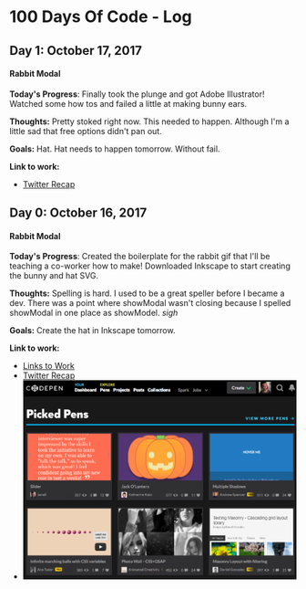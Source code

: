 # 100 Days Of Code - Log

## Day 1: October 17, 2017
#### Rabbit Modal 

**Today's Progress**: 
Finally took the plunge and got Adobe Illustrator! Watched some how tos and failed a little at making bunny ears. 

**Thoughts:** 
Pretty stoked right now. This needed to happen. Although I'm a little sad that free options didn't pan out. 

**Goals:**
Hat. Hat needs to happen tomorrow. Without fail. 

**Link to work:**
- [Twitter Recap](https://twitter.com/nellarro/status/920505367037140993)


## Day 0: October 16, 2017
#### Rabbit Modal 

**Today's Progress**: 
Created the boilerplate for the rabbit gif that I'll be teaching a co-worker how to make! Downloaded Inkscape to start creating the bunny and hat SVG.

**Thoughts:** 
Spelling is hard. I used to be a great speller before I became a dev. There was a point where showModal wasn't closing because I spelled showModal in one place as showModel. *sigh*

**Goals:**
Create the hat in Inkscape tomorrow. 

**Link to work:**
- [Links to Work](https://codepen.io/nellarro/full/XeygXj/)
- [Twitter Recap](https://twitter.com/nellarro/status/920079675598221312)
- ![2nd Ever Picked Pen!!!!!](./images/picked-pen.png "Picked Pen! Oct-16-2017")
